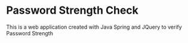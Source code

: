 # Password Strength Check

This is a web application created with Java Spring and JQuery to verify Password Strength
